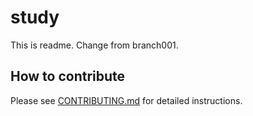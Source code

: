 # study
This is readme.
Change from branch001.

## How to contribute
Please see [CONTRIBUTING.md](CONTRIBUTING.md) for detailed instructions.
